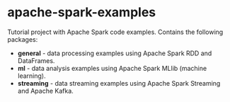 # apache-spark-examples

Tutorial project with Apache Spark code examples.
Contains the following packages:
- **general** - data processing examples using Apache Spark RDD and DataFrames.
- **ml** - data analysis examples using Apache Spark MLlib (machine learning).
- **streaming** - data streaming examples using Apache Spark Streaming and Apache Kafka.
